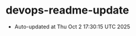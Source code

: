 # devops-readme-update
<!--START_SECTION:activity-->
- Auto-updated at Thu Oct  2 17:30:15 UTC 2025
<!--END_SECTION:activity-->

